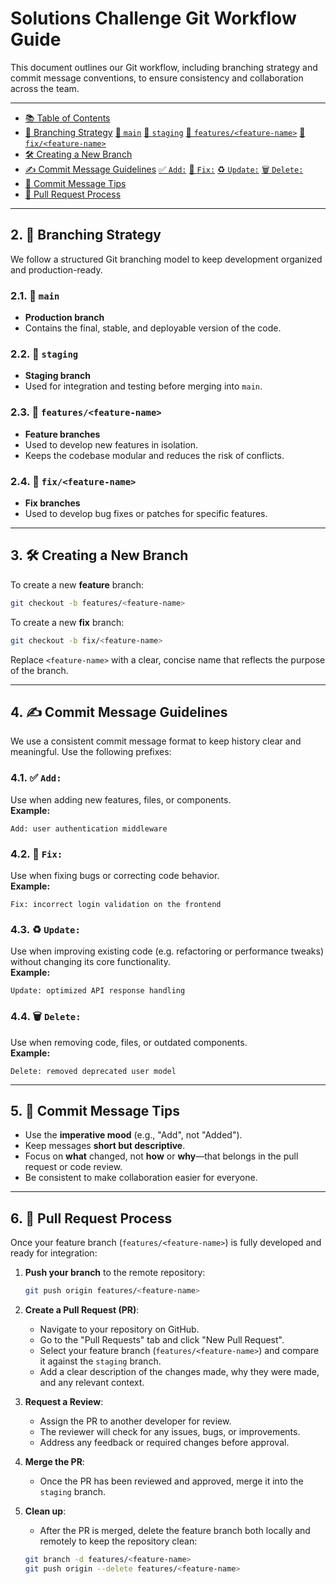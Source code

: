 
# Solutions Challenge Git Workflow Guide

This document outlines our Git workflow, including branching strategy and commit message conventions, to ensure consistency and collaboration across the team.

---


* [📚 Table of Contents](#TableofContents)
* [📁 Branching Strategy](#BranchingStrategy)
    [🔹 `main`](#main)
    [🔹 `staging`](#staging)
    [🔹 `features/<feature-name>`](#featuresfeature-name)
    [🔹 `fix/<feature-name>`](#fixfeature-name)
* [🛠️ Creating a New Branch](#CreatingaNewBranch)
* [✍️ Commit Message Guidelines](#CommitMessageGuidelines)
    [✅ `Add:`](#Add)
    [🐛 `Fix:`](#Fix)
    [♻️ `Update:`](#Update)
    [🗑️ `Delete:`](#Delete)
* [🔑 Commit Message Tips](#CommitMessageTips)
* [📑 Pull Request Process](#PullRequestProcess)


---

##  2. <a name='BranchingStrategy'></a>📁 Branching Strategy

We follow a structured Git branching model to keep development organized and production-ready.

###  2.1. <a name='main'></a>🔹 `main`
- **Production branch**
- Contains the final, stable, and deployable version of the code.

###  2.2. <a name='staging'></a>🔹 `staging`
- **Staging branch**
- Used for integration and testing before merging into `main`.

###  2.3. <a name='featuresfeature-name'></a>🔹 `features/<feature-name>`
- **Feature branches**
- Used to develop new features in isolation.
- Keeps the codebase modular and reduces the risk of conflicts.

###  2.4. <a name='fixfeature-name'></a>🔹 `fix/<feature-name>`
- **Fix branches**
- Used to develop bug fixes or patches for specific features.

---

##  3. <a name='CreatingaNewBranch'></a>🛠️ Creating a New Branch

To create a new **feature** branch:

```bash
git checkout -b features/<feature-name>
```

To create a new **fix** branch:

```bash
git checkout -b fix/<feature-name>
```

Replace `<feature-name>` with a clear, concise name that reflects the purpose of the branch.

---

##  4. <a name='CommitMessageGuidelines'></a>✍️ Commit Message Guidelines

We use a consistent commit message format to keep history clear and meaningful. Use the following prefixes:

###  4.1. <a name='Add:'></a>✅ `Add:`
Use when adding new features, files, or components.  
**Example:**
```
Add: user authentication middleware
```

###  4.2. <a name='Fix:'></a>🐛 `Fix:`
Use when fixing bugs or correcting code behavior.  
**Example:**
```
Fix: incorrect login validation on the frontend
```

###  4.3. <a name='Update:'></a>♻️ `Update:`
Use when improving existing code (e.g. refactoring or performance tweaks) without changing its core functionality.  
**Example:**
```
Update: optimized API response handling
```

###  4.4. <a name='Delete:'></a>🗑️ `Delete:`
Use when removing code, files, or outdated components.  
**Example:**
```
Delete: removed deprecated user model
```

---

##  5. <a name='CommitMessageTips'></a>🔑 Commit Message Tips

- Use the **imperative mood** (e.g., "Add", not "Added").
- Keep messages **short but descriptive**.
- Focus on **what** changed, not **how** or **why**—that belongs in the pull request or code review.
- Be consistent to make collaboration easier for everyone.

---

##  6. <a name='PullRequestProcess'></a>📑 Pull Request Process

Once your feature branch (`features/<feature-name>`) is fully developed and ready for integration:

1. **Push your branch** to the remote repository:
    ```bash
    git push origin features/<feature-name>
    ```

2. **Create a Pull Request (PR)**:
    - Navigate to your repository on GitHub.
    - Go to the "Pull Requests" tab and click "New Pull Request".
    - Select your feature branch (`features/<feature-name>`) and compare it against the `staging` branch.
    - Add a clear description of the changes made, why they were made, and any relevant context.

3. **Request a Review**:
    - Assign the PR to another developer for review.
    - The reviewer will check for any issues, bugs, or improvements.
    - Address any feedback or required changes before approval.

4. **Merge the PR**:
    - Once the PR has been reviewed and approved, merge it into the `staging` branch.

5. **Clean up**:
    - After the PR is merged, delete the feature branch both locally and remotely to keep the repository clean:
    ```bash
    git branch -d features/<feature-name>
    git push origin --delete features/<feature-name>
    ```




